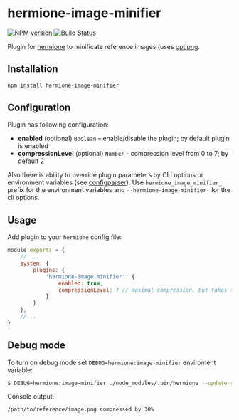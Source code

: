 # hermione-image-minifier

[![NPM version](https://img.shields.io/npm/v/hermione-image-minifier.svg?style=flat)](https://www.npmjs.org/package/hermione-image-minifier)
[![Build Status](https://travis-ci.org/gemini-testing/hermione-image-minifier.svg?branch=master)](https://travis-ci.org/gemini-testing/hermione-image-minifier)

Plugin for [hermione](https://github.com/gemini-testing/hermione) to minificate reference images (uses [optipng](https://github.com/imagemin/optipng-bin).

## Installation

```bash
npm install hermione-image-minifier
```

## Configuration

Plugin has following configuration:

* **enabled** (optional) `Boolean` – enable/disable the plugin; by default plugin is enabled
* **compressionLevel** (optional) `Number` - compression level from 0 to 7; by default 2

Also there is ability to override plugin parameters by CLI options or environment variables
(see [configparser](https://github.com/gemini-testing/configparser)).
Use `hermione_image_minifier_` prefix for the environment variables and `--hermione-image-minifier-` for the cli options.

## Usage

Add plugin to your `hermione` config file:

```js
module.exports = {
    // ...
    system: {
        plugins: {
            'hermione-image-minifier': {
                enabled: true,
                compressionLevel: 7 // maximal compression, but takes the most time
            }
        }
    },
    //...
}
```

## Debug mode

To turn on debug mode set `DEBUG=hermione:image-minifier` enviroment variable:

```bash
$ DEBUG=hermione:image-minifier ./node_modules/.bin/hermione --update-refs
```

Console output:

```bash
/path/to/reference/image.png compressed by 30%
```
